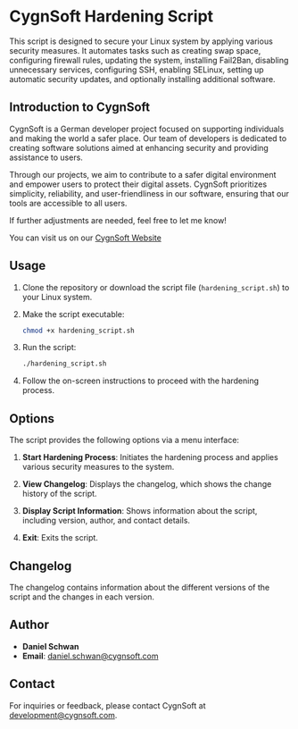 # CygnSoft Hardening Script

This script is designed to secure your Linux system by applying various security measures. It automates tasks such as creating swap space, configuring firewall rules, updating the system, installing Fail2Ban, disabling unnecessary services, configuring SSH, enabling SELinux, setting up automatic security updates, and optionally installing additional software.

## Introduction to CygnSoft

CygnSoft is a German developer project focused on supporting individuals and making the world a safer place. Our team of developers is dedicated to creating software solutions aimed at enhancing security and providing assistance to users.

Through our projects, we aim to contribute to a safer digital environment and empower users to protect their digital assets. CygnSoft prioritizes simplicity, reliability, and user-friendliness in our software, ensuring that our tools are accessible to all users.

If further adjustments are needed, feel free to let me know!

You can visit us on our [CygnSoft Website](http://www.cygnsoft.com)

## Usage

1. Clone the repository or download the script file (`hardening_script.sh`) to your Linux system.

2. Make the script executable:
    ```bash
    chmod +x hardening_script.sh
    ```

3. Run the script:
    ```bash
    ./hardening_script.sh
    ```

4. Follow the on-screen instructions to proceed with the hardening process.

## Options

The script provides the following options via a menu interface:

1. **Start Hardening Process**: Initiates the hardening process and applies various security measures to the system.

2. **View Changelog**: Displays the changelog, which shows the change history of the script.

3. **Display Script Information**: Shows information about the script, including version, author, and contact details.

4. **Exit**: Exits the script.

## Changelog

The changelog contains information about the different versions of the script and the changes in each version.

## Author

- **Daniel Schwan**
- **Email**: daniel.schwan@cygnsoft.com

## Contact

For inquiries or feedback, please contact CygnSoft at development@cygnsoft.com.
